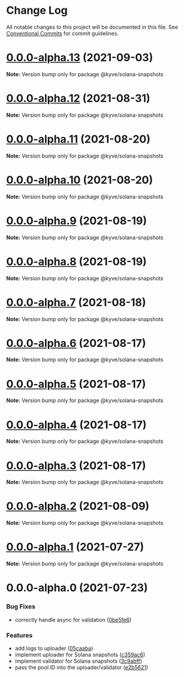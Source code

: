 # Change Log

All notable changes to this project will be documented in this file.
See [Conventional Commits](https://conventionalcommits.org) for commit guidelines.

# [0.0.0-alpha.13](https://github.com/KYVENetwork/kyve/compare/@kyve/solana-snapshots@0.0.0-alpha.12...@kyve/solana-snapshots@0.0.0-alpha.13) (2021-09-03)

**Note:** Version bump only for package @kyve/solana-snapshots





# [0.0.0-alpha.12](https://github.com/KYVENetwork/kyve/compare/@kyve/solana-snapshots@0.0.0-alpha.11...@kyve/solana-snapshots@0.0.0-alpha.12) (2021-08-31)

**Note:** Version bump only for package @kyve/solana-snapshots





# [0.0.0-alpha.11](https://github.com/KYVENetwork/kyve/compare/@kyve/solana-snapshots@0.0.0-alpha.10...@kyve/solana-snapshots@0.0.0-alpha.11) (2021-08-20)

**Note:** Version bump only for package @kyve/solana-snapshots





# [0.0.0-alpha.10](https://github.com/KYVENetwork/kyve/compare/@kyve/solana-snapshots@0.0.0-alpha.9...@kyve/solana-snapshots@0.0.0-alpha.10) (2021-08-20)

**Note:** Version bump only for package @kyve/solana-snapshots





# [0.0.0-alpha.9](https://github.com/KYVENetwork/kyve/compare/@kyve/solana-snapshots@0.0.0-alpha.8...@kyve/solana-snapshots@0.0.0-alpha.9) (2021-08-19)

**Note:** Version bump only for package @kyve/solana-snapshots





# [0.0.0-alpha.8](https://github.com/KYVENetwork/kyve/compare/@kyve/solana-snapshots@0.0.0-alpha.7...@kyve/solana-snapshots@0.0.0-alpha.8) (2021-08-19)

**Note:** Version bump only for package @kyve/solana-snapshots





# [0.0.0-alpha.7](https://github.com/KYVENetwork/kyve/compare/@kyve/solana-snapshots@0.0.0-alpha.6...@kyve/solana-snapshots@0.0.0-alpha.7) (2021-08-18)

**Note:** Version bump only for package @kyve/solana-snapshots





# [0.0.0-alpha.6](https://github.com/KYVENetwork/kyve/compare/@kyve/solana-snapshots@0.0.0-alpha.5...@kyve/solana-snapshots@0.0.0-alpha.6) (2021-08-17)

**Note:** Version bump only for package @kyve/solana-snapshots





# [0.0.0-alpha.5](https://github.com/KYVENetwork/kyve/compare/@kyve/solana-snapshots@0.0.0-alpha.4...@kyve/solana-snapshots@0.0.0-alpha.5) (2021-08-17)

**Note:** Version bump only for package @kyve/solana-snapshots





# [0.0.0-alpha.4](https://github.com/KYVENetwork/kyve/compare/@kyve/solana-snapshots@0.0.0-alpha.3...@kyve/solana-snapshots@0.0.0-alpha.4) (2021-08-17)

**Note:** Version bump only for package @kyve/solana-snapshots





# [0.0.0-alpha.3](https://github.com/KYVENetwork/kyve/compare/@kyve/solana-snapshots@0.0.0-alpha.2...@kyve/solana-snapshots@0.0.0-alpha.3) (2021-08-17)

**Note:** Version bump only for package @kyve/solana-snapshots





# [0.0.0-alpha.2](https://github.com/KYVENetwork/kyve/tree/master/integrations/solana-snapshots/compare/@kyve/solana-snapshots@0.0.0-alpha.1...@kyve/solana-snapshots@0.0.0-alpha.2) (2021-08-09)

**Note:** Version bump only for package @kyve/solana-snapshots





# [0.0.0-alpha.1](https://github.com/KYVENetwork/kyve/tree/master/integrations/solana-snapshots/compare/@kyve/solana-snapshots@0.0.0-alpha.0...@kyve/solana-snapshots@0.0.0-alpha.1) (2021-07-27)

**Note:** Version bump only for package @kyve/solana-snapshots





# 0.0.0-alpha.0 (2021-07-23)


### Bug Fixes

* correctly handle async for validation ([0be5fe6](https://github.com/KYVENetwork/kyve/tree/master/integrations/solana-snapshots/commit/0be5fe65d0b5df7761459687a2c9da19d0df221b))


### Features

* add logs to uploader ([05caaba](https://github.com/KYVENetwork/kyve/tree/master/integrations/solana-snapshots/commit/05caaba4227ec17f5ef1315b67aa9fe9cafd3bf2))
* implement uploader for Solana snapshots ([c359ac6](https://github.com/KYVENetwork/kyve/tree/master/integrations/solana-snapshots/commit/c359ac6451b35033c7bd91ee3a949cd2b1d054e8))
* implement validator for Solana snapshots ([3c9abff](https://github.com/KYVENetwork/kyve/tree/master/integrations/solana-snapshots/commit/3c9abff9c642a7e75b57fc9a4488e5a0225b23f5))
* pass the pool ID into the uploader/validator ([e2b5621](https://github.com/KYVENetwork/kyve/tree/master/integrations/solana-snapshots/commit/e2b5621f37cc58ea6727ce99d473e4f6dffa933e))
